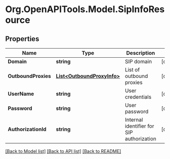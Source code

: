 
# Org.OpenAPITools.Model.SipInfoResource

## Properties

Name | Type | Description | Notes
------------ | ------------- | ------------- | -------------
**Domain** | **string** | SIP domain | [optional] 
**OutboundProxies** | [**List&lt;OutboundProxyInfo&gt;**](OutboundProxyInfo.md) | List of outbound proxies | [optional] 
**UserName** | **string** | User credentials | [optional] 
**Password** | **string** | User password | [optional] 
**AuthorizationId** | **string** | Internal identifier for SIP authorization | [optional] 

[[Back to Model list]](../README.md#documentation-for-models)
[[Back to API list]](../README.md#documentation-for-api-endpoints)
[[Back to README]](../README.md)

